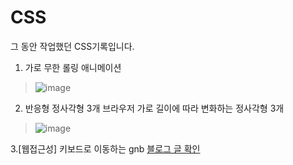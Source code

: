 # CSS
그 동안 작업했던 CSS기록입니다.

1. 가로 무한 롤링 애니메이션
>![image](https://media3.giphy.com/media/cCADPU2DK49pfQzcQT/giphy.gif)

2. 반응형 정사각형 3개
브라우저 가로 길이에 따라 변화하는 정사각형 3개
>![image](https://media3.giphy.com/media/JyRaTMfXJIrsHpZhJV/giphy.gif)

3.[웹접근성] 키보드로 이동하는 gnb
<a href="https://hoyashu.tistory.com/281">블로그 글 확인</a>
